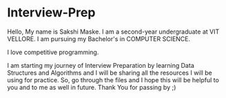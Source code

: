 # Interview-Prep

Hello, My name is Sakshi Maske. I am a second-year undergraduate at VIT VELLORE. I am pursuing my Bachelor's in COMPUTER SCIENCE.

I love competitive programming.

I am starting my journey of Interview Preparation by learning Data Structures and Algorithms and I will be sharing all the resources I will be using for practice.
So, go through the files and I hope this will be helpful to you and to me as well in future. Thank You for passing by ;)
